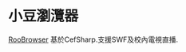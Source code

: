 # 小豆瀏灠器    
  
[RooBrowser](http://www.mbc.edu.mo/cj/RooBrowser.7z)
基於CefSharp.支援SWF及校內電視直播. 


  

